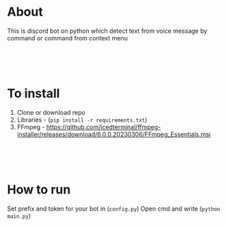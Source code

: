 # About
This is discord bot on python which detect text from voice message by command or command from context menu

<br><br><br>

# To install
1. Clone or download repo
2. Libraries - (`pip install -r requirements.txt`)
3. FFmpeg - https://github.com/icedterminal/ffmpeg-installer/releases/download/6.0.0.20230306/FFmpeg_Essentials.msi

<br><br><br>

# How to run
Set prefix and token for your bot in (`config.py`)
Open cmd and write (`python main.py`)
